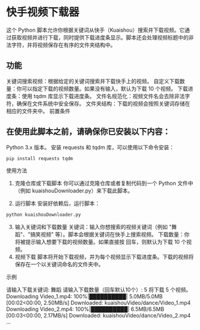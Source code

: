 # 快手视频下载器

这个 Python 脚本允许你根据关键词从快手（Kuaishou）搜索并下载视频。它通过获取视频并进行下载，同时提供下载进度条显示。脚本还会处理视频标题中的非法字符，并将视频保存在有序的文件夹结构中。

## 功能

关键词搜索视频：根据给定的关键词搜索并下载快手上的视频。
自定义下载数量：你可以指定下载的视频数量。如果没有输入，默认为下载 10 个视频。
下载进度条：使用 tqdm 库显示下载进度条。
文件名规范化：视频文件名会去除非法字符，确保在文件系统中安全保存。
文件夹结构：下载的视频会按照关键词存储在相应的文件夹中。
前置条件

## 在使用此脚本之前，请确保你已安装以下内容：

Python 3.x 版本。
安装 requests 和 tqdm 库，可以使用以下命令安装：
```bash
pip install requests tqdm
```
使用方法

1. 克隆仓库或下载脚本
你可以通过克隆仓库或者复制代码到一个 Python 文件中（例如 kuaishouDownloader.py）来下载此脚本。

2. 运行脚本
安装好依赖后，运行脚本：
```bash
python kuaishouDownloader.py
```
3. 输入关键词和下载数量
关键词：输入你想搜索的视频关键词（例如 "舞蹈"、"搞笑视频" 等）。脚本会根据关键词在快手上搜索视频。
下载数量：你将被提示输入想要下载的视频数量。如果直接按 回车，则默认为下载 10 个视频。
4. 视频下载
脚本将开始下载视频，并为每个视频显示下载进度条。下载的视频将保存在一个以关键词命名的文件夹中。

示例

请输入下载关键词: 舞蹈
请输入下载数量（回车默认10个）: 5
将下载 5 个视频。
Downloading Video_1.mp4: 100%|██████████| 5.0MB/5.0MB [00:02<00:00, 2.50MB/s]
Downloaded: kuaishouVideo/dance/Video_1.mp4
Downloading Video_2.mp4: 100%|██████████| 6.5MB/6.5MB [00:03<00:00, 2.17MB/s]
Downloaded: kuaishouVideo/dance/Video_2.mp4
...
